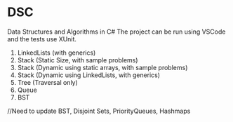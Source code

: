 # DSC
Data Structures and Algorithms in C#
The project can be run using VSCode and the tests use XUnit.

1. LinkedLists (with generics)
2. Stack (Static Size, with sample problems)
3. Stack (Dynamic using static arrays, with sample problems)
4. Stack (Dynamic using LinkedLists, with generics)
5. Tree (Traversal only)
6. Queue
7. BST

//Need to  update BST, Disjoint Sets, PriorityQueues, Hashmaps
